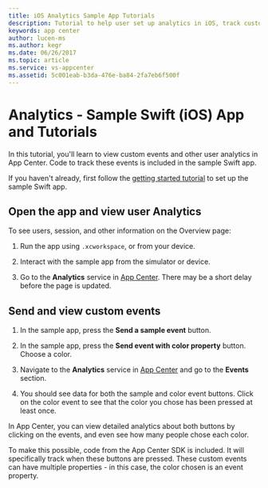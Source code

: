 ```yaml
---
title: iOS Analytics Sample App Tutorials
description: Tutorial to help user set up analytics in iOS, track custom events and check logflow.
keywords: app center
author: lucen-ms
ms.author: kegr
ms.date: 06/26/2017
ms.topic: article
ms.service: vs-appcenter
ms.assetid: 5c001eab-b3da-476e-ba84-2fa7eb6f500f
---
```



# Analytics - Sample Swift (iOS) App and Tutorials

In this tutorial, you'll learn to view custom events and other user analytics in App Center. Code to track these events is included in the sample Swift app.

If you haven't already, first follow the [getting started tutorial](getting-started.md) to set up the sample Swift app.

## Open the app and view user Analytics
To see users, session, and other information on the Overview page:
1. Run the app using `.xcworkspace`, or from your device.

2. Interact with the sample app from the simulator or device.

3. Go to the **Analytics** service in [App Center](https://appcenter.ms/apps). There may be a short delay before the page is updated.

## Send and view custom events

1. In the sample app, press the **Send a sample event** button.

2. In the sample app, press the **Send event with color property** button. Choose a color.

3. Navigate to the **Analytics** service in [App Center](https://appcenter.ms/apps) and go to the **Events** section.

4. You should see data for both the sample and color event buttons. Click on the color event to see that the color you chose has been pressed at least once.

In App Center, you can view detailed analytics about both buttons by clicking on the events, and even see how many people chose each color.

To make this possible, code from the App Center SDK is included. It will specifically track when these buttons are pressed. These custom events can have multiple properties - in this case, the color chosen is an event property.
